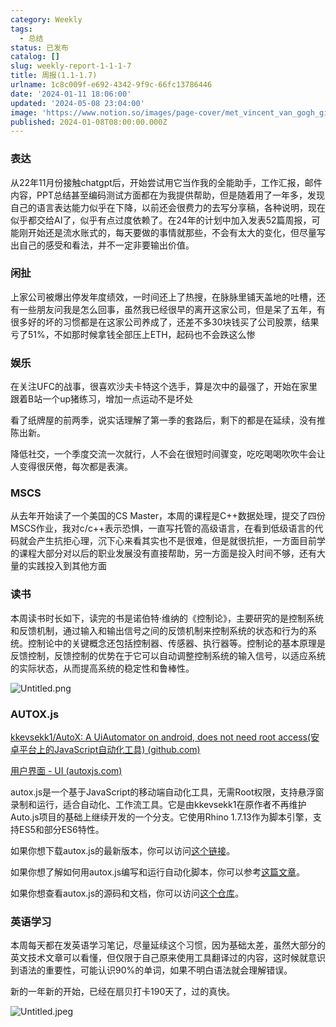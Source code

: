 ```yaml
---
category: Weekly
tags:
  - 总结
status: 已发布
catalog: []
slug: weekly-report-1-1-1-7
title: 周报(1.1-1.7)
urlname: 1c8c009f-e692-4342-9f9c-66fc13786446
date: '2024-01-11 18:06:00'
updated: '2024-05-08 23:04:00'
image: 'https://www.notion.so/images/page-cover/met_vincent_van_gogh_ginoux.jpg'
published: 2024-01-08T08:00:00.000Z
---
```


### 表达


从22年11月份接触chatgpt后，开始尝试用它当作我的全能助手，工作汇报，邮件内容，PPT总结甚至编码测试方面都在为我提供帮助，但是随着用了一年多，发现自己的语言表达能力似乎在下降，以前还会很费力的去写分享稿，各种说明，现在似乎都交给AI了，似乎有点过度依赖了。在24年的计划中加入发表52篇周报，可能刚开始还是流水账式的，每天要做的事情就那些，不会有太大的变化，但尽量写出自己的感受和看法，并不一定非要输出价值。


### 闲扯


上家公司被爆出停发年度绩效，一时间还上了热搜，在脉脉里铺天盖地的吐槽，还有一些朋友问我是怎么回事，虽然我已经很早的离开这家公司，但是呆了五年，有很多好的坏的习惯都是在这家公司养成了，还差不多30块钱买了公司股票，结果亏了51%，不如那时候拿钱全部压上ETH，起码也不会跌这么惨


### 娱乐


在关注UFC的战事，很喜欢沙夫卡特这个选手，算是次中的最强了，开始在家里跟着B站一个up猪练习，增加一点运动不是坏处


看了纸牌屋的前两季，说实话理解了第一季的套路后，剩下的都是在延续，没有推陈出新。


降低社交，一个季度交流一次就行，人不会在很短时间骤变，吃吃喝喝吹吹牛会让人变得很厌倦，每次都是表演。


### MSCS


从去年开始读了一个美国的CS Master，本周的课程是C++数据处理，提交了四份MSCS作业，我对c/c++表示恐惧，一直写托管的高级语言，在看到低级语言的代码就会产生抗拒心理，沉下心来看其实也不是很难，但是就很抗拒，一方面目前学的课程大部分对以后的职业发展没有直接帮助，另一方面是投入时间不够，还有大量的实践投入到其他方面


### 读书


本周读书时长如下，读完的书是诺伯特·维纳的《控制论》，主要研究的是控制系统和反馈机制，通过输入和输出信号之间的反馈机制来控制系统的状态和行为的系统。控制论中的关键概念还包括控制器、传感器、执行器等。控制论的基本原理是反馈控制，反馈控制的优势在于它可以自动调整控制系统的输入信号，以适应系统的实际状态，从而提高系统的稳定性和鲁棒性。


![Untitled.png](https://prod-files-secure.s3.us-west-2.amazonaws.com/5d24fe63-e567-4804-86f9-9fdc62e13082/4d744901-b410-4924-8554-36cce6e9aab7/Untitled.png?X-Amz-Algorithm=AWS4-HMAC-SHA256&X-Amz-Content-Sha256=UNSIGNED-PAYLOAD&X-Amz-Credential=ASIAZI2LB466R6VZ7UYJ%2F20250402%2Fus-west-2%2Fs3%2Faws4_request&X-Amz-Date=20250402T054049Z&X-Amz-Expires=3600&X-Amz-Security-Token=IQoJb3JpZ2luX2VjEGUaCXVzLXdlc3QtMiJHMEUCIF7GfF3iAyIokHM3EOjdQAAfypCuxQsz2H3SkC26iVaVAiEAlZnDQ6TfI3L%2BVY1BsWcd0MFtUNpD78Lm7Ct%2BL6I6aBMqiAQIzv%2F%2F%2F%2F%2F%2F%2F%2F%2F%2FARAAGgw2Mzc0MjMxODM4MDUiDAQ%2F29%2F5iCo47EKBEircAz%2BsyKIIh%2BT3bq7u253233xsEBbXp6C3odkRgSqm7JUI1WRbL5AJ%2FKw1UW9vgcjOs63ORmU1bADXd0RxFdYxzm9jMedVXloFRXvGQf8WbdXHLSFiSy2PVj4aPF9bCWly19y4ZWrym%2FQpjVWkM0WJ0iz92VM6qUtnOuORGLgWZ7DkRTRJxb%2BjgsSAk5J8HcOKHHJW%2FOR%2BLdghKoW%2FE6LqYbv4u%2FmrYy9ZnlzSCp0m67A1n%2BMp0CiT%2Bug%2FhbmB2BxHnVyx8LxfQCVUrNzw%2FZ2Bx%2Fgrpyazh%2BoSPybNc846nM4kysKzYkC4EGcJwjWjYvPM06DIXJiBz2FKjl99NDcCUk%2FhA7fR9X4aZOo%2FAerggS5TXtRFjI7D0m3Mw1%2Fa3nU4tEWgtWlpUUOo7zB2r%2Bo9UJG2udOUsPgNbGW%2BGxjN8HVfUYnh6XiNLoascRCh8ijjJ6ITNgjVv0itQCHXXYnsIHds73Xc44L%2BF%2BFTVCSKMhkv%2Fx997iwZ2V0pYnNkZwPLSNS3gquSbbVh7eFy8pYOWQCjd9uv2njA65MOJZK9qmp0LhboiCarfANw9d0nUyfQoKpf6tg9a0hMJ86g7M3WCeL%2Fkq%2FzYFcxKT4CdRKe%2BdkXAco4tkQvXmdcTVYiMOaIs78GOqUBf1DoHr%2FKF3SwwmM0pi%2Fjdk2pjkxGFEIXaxJ6gAwd3bTqiZQVjQLB%2BFF82ph8ZjZXv6mlHW3CHyqcSkC3IiU8cdmgTTmwJwgh5%2FzKq356tTmwmJ%2FQYuVnq37TjLdOsD9rlqrMy5I57iTVMC4jrl%2BEw%2F4W7h2he6yYFLSgwW0ygDauihxgtWgJtlqayCjVF8qYm%2FGTXdI%2F2XlB14uJvW0%2FKrWIEJsS&X-Amz-Signature=ce4c14d88a8a8de0244b9433f9dfef82c2f988eba6819199abccccdabca3be0d&X-Amz-SignedHeaders=host&x-id=GetObject)


### AUTOX.js


[kkevsekk1/AutoX: A UiAutomator on android, does not need root access(安卓平台上的JavaScript自动化工具) (github.com)](https://github.com/kkevsekk1/AutoX)


[用户界面 - UI (autoxjs.com)](http://doc.autoxjs.com/#/ui)


autox.js是一个基于JavaScript的移动端自动化工具，无需Root权限，支持悬浮窗录制和运行，适合自动化、工作流工具。它是由kkevsekk1在原作者不再维护Auto.js项目的基础上继续开发的一个分支。它使用Rhino 1.7.13作为脚本引擎，支持ES5和部分ES6特性。


如果你想下载autox.js的最新版本，你可以访问[这个链接](https://github.com/kkevsekk1/AutoX/releases)。


如果你想了解如何用autox.js编写和运行自动化脚本，你可以参考[这篇文章](https://www.cnblogs.com/ghj1976/p/autoxjs.html)。


如果你想查看autox.js的源码和文档，你可以访问[这个仓库](https://github.com/kkevsekk1/AutoX)。


### 英语学习


本周每天都在发英语学习笔记，尽量延续这个习惯，因为基础太差，虽然大部分的英文技术文章可以看懂，但仅限于自己原来使用工具翻译过的内容，这时候就意识到语法的重要性，可能认识90%的单词，如果不明白语法就会理解错误。


新的一年新的开始，已经在扇贝打卡190天了，过的真快。


![Untitled.jpeg](https://prod-files-secure.s3.us-west-2.amazonaws.com/5d24fe63-e567-4804-86f9-9fdc62e13082/c04d3014-4bd3-4142-a613-19220f0a3512/Untitled.jpeg?X-Amz-Algorithm=AWS4-HMAC-SHA256&X-Amz-Content-Sha256=UNSIGNED-PAYLOAD&X-Amz-Credential=ASIAZI2LB466R6VZ7UYJ%2F20250402%2Fus-west-2%2Fs3%2Faws4_request&X-Amz-Date=20250402T054049Z&X-Amz-Expires=3600&X-Amz-Security-Token=IQoJb3JpZ2luX2VjEGUaCXVzLXdlc3QtMiJHMEUCIF7GfF3iAyIokHM3EOjdQAAfypCuxQsz2H3SkC26iVaVAiEAlZnDQ6TfI3L%2BVY1BsWcd0MFtUNpD78Lm7Ct%2BL6I6aBMqiAQIzv%2F%2F%2F%2F%2F%2F%2F%2F%2F%2FARAAGgw2Mzc0MjMxODM4MDUiDAQ%2F29%2F5iCo47EKBEircAz%2BsyKIIh%2BT3bq7u253233xsEBbXp6C3odkRgSqm7JUI1WRbL5AJ%2FKw1UW9vgcjOs63ORmU1bADXd0RxFdYxzm9jMedVXloFRXvGQf8WbdXHLSFiSy2PVj4aPF9bCWly19y4ZWrym%2FQpjVWkM0WJ0iz92VM6qUtnOuORGLgWZ7DkRTRJxb%2BjgsSAk5J8HcOKHHJW%2FOR%2BLdghKoW%2FE6LqYbv4u%2FmrYy9ZnlzSCp0m67A1n%2BMp0CiT%2Bug%2FhbmB2BxHnVyx8LxfQCVUrNzw%2FZ2Bx%2Fgrpyazh%2BoSPybNc846nM4kysKzYkC4EGcJwjWjYvPM06DIXJiBz2FKjl99NDcCUk%2FhA7fR9X4aZOo%2FAerggS5TXtRFjI7D0m3Mw1%2Fa3nU4tEWgtWlpUUOo7zB2r%2Bo9UJG2udOUsPgNbGW%2BGxjN8HVfUYnh6XiNLoascRCh8ijjJ6ITNgjVv0itQCHXXYnsIHds73Xc44L%2BF%2BFTVCSKMhkv%2Fx997iwZ2V0pYnNkZwPLSNS3gquSbbVh7eFy8pYOWQCjd9uv2njA65MOJZK9qmp0LhboiCarfANw9d0nUyfQoKpf6tg9a0hMJ86g7M3WCeL%2Fkq%2FzYFcxKT4CdRKe%2BdkXAco4tkQvXmdcTVYiMOaIs78GOqUBf1DoHr%2FKF3SwwmM0pi%2Fjdk2pjkxGFEIXaxJ6gAwd3bTqiZQVjQLB%2BFF82ph8ZjZXv6mlHW3CHyqcSkC3IiU8cdmgTTmwJwgh5%2FzKq356tTmwmJ%2FQYuVnq37TjLdOsD9rlqrMy5I57iTVMC4jrl%2BEw%2F4W7h2he6yYFLSgwW0ygDauihxgtWgJtlqayCjVF8qYm%2FGTXdI%2F2XlB14uJvW0%2FKrWIEJsS&X-Amz-Signature=22ec96ef072f5d6b0fae4cdd666b92a0070f162db2a7b2baa6626ddbaa442cdf&X-Amz-SignedHeaders=host&x-id=GetObject)

